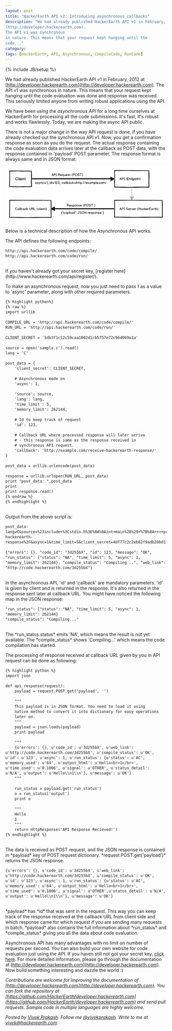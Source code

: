 ```yaml
---
layout: post
title: "HackerEarth API v2: Introducing asynchronous callbacks"
description: "We had already published HackerEarth API v1 in February, 2012 at
(http://developer.hackerearth.com).
The API v1 was synchronous
in nature. This means that your request kept hanging until the
code..."
category: 
tags: [HackerEarth, API, Asynchronous, CompileCode, RunCode]
---
```

{% include JB/setup %}

We had already published HackerEarth API v1 in February, 2012 at
[http://developer.hackerearth.com](http://developer.hackerearth.com).
The API v1 was synchronous
in nature. This means that your request kept hanging until the
code evaluation was done and response was received. This seriously
limited anyone from writing robust applications using the API.

We have been using the *asynchronous API* for a long time ourselves
at HackerEarth for processing all the code submissions. It's fast,
it's robust and works flawlessly. Today, we are making the async
API public.

There is not a major change in the way API request is done, if you have
already checked out the synchronous API v1. Now, you
get a confirmation response as soon as you do the request. The actual response
containing the code evaluation data arrives later at the callback as
POST data, with the response contained in 'payload' POST parameter.
The response format is always same and in JSON format.

<img src="/images/async_api.png" />
<br>
<br>
Below is a technical description of how the Asynchronous API works.

The API defines the following endpoints:

    http://api.hackerearth.com/code/compile/
    http://api.hackerearth.com/code/run/

<br>
If you haven't already got your secret key, [register here](http://www.hackerearth.com/api/register/).

To make an asynchronous request, now you just need to pass 1 as a value
to 'async' parameter, along with other required parameters. 

    {% highlight python%}
    {% raw %}
    import urllib

    COMPILE_URL = 'http://api.hackerearth.com/code/compile/'
    RUN_URL = 'http://api.hackerearth.com/code/run/'

    CLIENT_SECRET = '5db3f1c12c59caa1002d1cb5757e72c96d969a1a'

    source = open('sample.c').read()
    lang = 'C'

    post_data = {
        'client_secret': CLIENT_SECRET,
        
        # Asynchronous mode on
        'async': 1,

        'source': source,
        'lang': lang,
        'time_limit': 5,
        'memory_limit': 262144,

        # Id to keep track of request
        'id': 123,

        # Callback URL where processed response will later arrive
        # - this response is same as the response received in
        # synchronous API request.
        'callback': 'http://example.com/receive-hackerearth-response/'
    }

    post_data = urllib.urlencode(post_data)

    response = urllib.urlopen(RUN_URL, post_data)
    print "post_data: ",post_data
    print
    print response.read()
    {% endraw %}
    {% endhighlight %}

<br>
Output from the above script is:

    post_data:  lang=C&source=%23include+%3Cstdio.h%3E%0A%0Aint+main%28%29+%7B%0A++++printf%28%22Hello%22%29%3B%0A++++int+n%3B%0A++++scanf%28%22%25d%22%2C+%26n%29%3B%0A++++printf%28%22%5Cn%25d%5Cn%22%2C+n%29%3B%0A++++return+0%3B%0A%7D%0A&callback=http%3A%2F%2Fexample.com%2Freceive-hackerearth-response%2F&async=1&time_limit=5&client_secret=4df77c2c2eb62f9adb20bd1127f6f44a4ce6cda4&id=123&memory_limit=262144

    {"errors": {}, "code_id": "3d255bX", "id": 123, "message": "OK", "run_status": {"status": "NA", "time_limit": 5, "async": 1, "memory_limit": 262144}, "compile_status": "Compiling...", "web_link": "http://code.hackerearth.com/3d255bX"}

<br>
In the asynchronous API, 'id' and 'callback' are mandatory parameters.
'id' is given by client and is returned in the response. It's also returned
in the response sent later at callback URL. You might have noticed the following
map in the JSON response:

    "run_status": {"status": "NA", "time_limit": 5, "async": 1, "memory_limit": 262144}
    "compile_status": "Compiling..."

<br>
The *run_status.status* emits 'NA', which means the result is not yet available.
The *compile_status* shows 'Compiling...' which means the code compilation has started.

The processing of response received at callback URL given by you in API request
can be done as following:

    {% highlight python %}
    import json

    def api_response(request):
        payload = request.POST.get('payload', '') 
        
        """
        This payload is in JSON format. You need to load it using
        native method to convert it into dictionary for easy operations
        later on.
        """
        payload = json.loads(payload)
        print payload

        """
        {u'errors': {}, u'code_id': u'3d255bX', u'web_link': u'http://code.hackerearth.com/3d255bX', u'compile_status': u'OK', u'id': u'123', u'async': 1, u'run_status': {u'status': u'AC', u'memory_used': u'64', u'output_html': u'Hello<br>1</br>', u'time_used': u'0.1006', u'signal': u'OTHER', u'status_detail': u'N/A', u'output': u'Hello\\n1\\n'}, u'message': u'OK'}
        """

        run_status = payload.get('run_status')
        o = run_status['output']
        print o

        """
        Hello
        1
        """
        return HttpResponse('API Response Recieved!')
    {% endhighlight %}

<br>
The data is received as POST request, and the JSON response is contained in
*payload* key of POST request dictionary. *request.POST.get('payload')*
returns the JSON response.

    {u'errors': {}, u'code_id': u'3d255bX', u'web_link': u'http://code.hackerearth.com/3d255bX', u'compile_status': u'OK', u'id': u'123', u'async': 1, u'run_status': {u'status': u'AC', u'memory_used': u'64', u'output_html': u'Hello<br>1</br>', u'time_used': u'0.1006', u'signal': u'OTHER',u'status_detail': u'N/A', u'output': u'Hello\\n1\\n'}, u'message': u'OK'}

<br>
*payload* has *id* that was sent in the request.
This way you can keep track of the response received at
the callback URL from client side and which response
came for which request if you are sending many requests in batch.
*payload* also contains the full information about *run_status* and
*compile_status* giving you all the data about code evaluation.

Asynchronous API has many advantages with no limit on number of requests per
second. You can also build your own website for code evaluation just using
the API. If you haven still not got your secret key,
[click here](http://www.hackerearth.com/api/register/). For more detailed
information, please go through the documentation at
[http://developer.hackerearth.com](http://developer.hackerearth.com).
Now build something interesting and dazzle the world :)

*Contributions are welcome for improving the documentation of 
[http://developer.hackerearth.com](http://developer.hackerearth.com).
You can fork the repository at
[https://github.com/HackerEarth/developer.hackerearth.com](https://github.com/HackerEarth/developer.hackerearth.com) 
and send pull requests. Sample code in multiple languages are highly welcome.*

*Posted by [Vivek Prakash](http://www.hackerearth.com/users/vivekprakash/).
Follow me [@vivekprakash](https://twitter.com/vivekprakash). Write to me at
vivek@hackerearth.com.*
